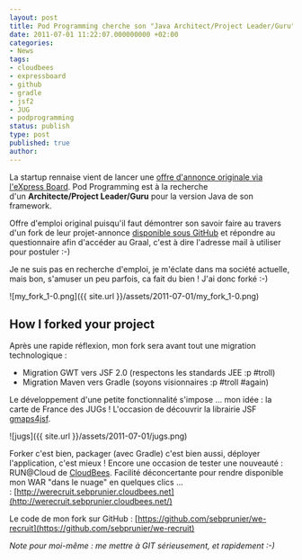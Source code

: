 ```yaml
---
layout: post
title: Pod Programming cherche son "Java Architect/Project Leader/Guru" !
date: 2011-07-01 11:22:07.000000000 +02:00
categories:
- News
tags:
- cloudbees
- expressboard
- github
- gradle
- jsf2
- JUG
- podprogramming
status: publish
type: post
published: true
author:
---
```


La startup rennaise vient de lancer une [offre d'annonce originale via l'eXpress Board](http://www.express-board.fr/offre-d-emploi/nous-recherchons-notre-futur-tech-lead-java/dc738ebc309ad01d0130ac69d47d0010). Pod Programming est à la recherche d'un **Architecte/Project Leader/Guru** pour la version Java de son framework.

Offre d'emploi original puisqu'il faut démontrer son savoir faire au travers d'un fork de leur projet-annonce [disponible sous GitHub](https://github.com/podProgramming/we-recruit) et répondre au questionnaire afin d'accéder au Graal, c'est à dire l'adresse mail à utiliser pour postuler :-)

Je ne suis pas en recherche d'emploi, je m'éclate dans ma société actuelle, mais bon, s'amuser un peu parfois, ca fait du bien ! J'ai donc forké :-)

![my_fork_1-0.png]({{ site.url }}/assets/2011-07-01/my_fork_1-0.png)

## How I forked your project

Après une rapide réflexion, mon fork sera avant tout une migration technologique :

*   Migration GWT vers JSF 2.0 (respectons les standards JEE :p #troll)
*   Migration Maven vers Gradle (soyons visionnaires :p #troll #again)

Le développement d'une petite fonctionnalité s'impose ... mon idée : la carte de France des JUGs ! L'occasion de découvrir la librairie JSF [gmaps4jsf](http://code.google.com/p/gmaps4jsf/).

![jugs]({{ site.url }}/assets/2011-07-01/jugs.png)

Forker c'est bien, packager (avec Gradle) c'est bien aussi, déployer l'application, c'est mieux ! Encore une occasion de tester une nouveauté : RUN@Cloud de [CloudBees](http://www.cloudbees.com). Facilité déconcertante pour rendre disponible mon WAR "dans le nuage" en quelques clics ... : [http://werecruit.sebprunier.cloudbees.net](http://werecruit.sebprunier.cloudbees.net/)

Le code de mon fork sur GitHub : [https://github.com/sebprunier/we-recruit](https://github.com/sebprunier/we-recruit)

_Note pour moi-même : me mettre à GIT sérieusement, et rapidement :-)_